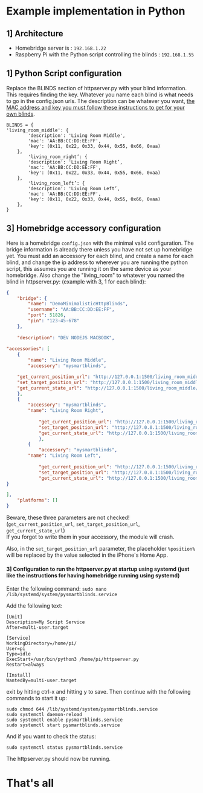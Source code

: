 # Example implementation in Python

## 1] Architecture

- Homebridge server is : `192.168.1.22`
- Raspberry Pi with the Python script controlling the blinds : `192.168.1.55`

## 1] Python Script configuration

Replace the BLINDS section of httpserver.py with your blind information. This requires finding the key. Whatever you name each blind is what needs to go in the config.json urls. The description can be whatever you want, [the MAC address and key you must follow these instructions to get for your own blinds](https://github.com/dnschneid/pysmartblinds/blob/master/README.md).

```
BLINDS = {
'living_room_middle': {
        'description': 'Living Room Middle',
        'mac': 'AA:BB:CC:DD:EE:FF',
        'key': (0x11, 0x22, 0x33, 0x44, 0x55, 0x66, 0xaa)
    },
        'living_room_right’: {
        'description': 'Living Room Right’,
        'mac': 'AA:BB:CC:DD:EE:FF',
        'key': (0x11, 0x22, 0x33, 0x44, 0x55, 0x66, 0xaa)
    },
        'living_room_left’: {
        'description': 'Living Room Left’,
        'mac': 'AA:BB:CC:DD:EE:FF',
        'key': (0x11, 0x22, 0x33, 0x44, 0x55, 0x66, 0xaa)
    },
}
```
## 3] Homebridge accessory configuration

Here is a homebridge `config.json` with the minimal valid configuration. The bridge information is already there unless you have not set up homebridge yet. You must add an accessory for each blind, and create a name for each blind, and change the ip address to wherever you are running the python script, this assumes you are running it on the same device as your homebridge. Also change the "living_room" to whatever you named the blind in httpserver.py: (example with 3, 1 for each blind):

````json
{
    "bridge": {
        "name": "DemoMinimalisticHttpBlinds",
        "username": "AA:BB:CC:DD:EE:FF",
        "port": 51826,
        "pin": "123-45-678"
    },
  
    "description": "DEV NODEJS MACBOOK",
  
"accessories": [
    {
        "name": "Living Room Middle",
        "accessory": "mysmartblinds",

    "get_current_position_url": "http://127.0.0.1:1500/living_room_middle/pos",
    "set_target_position_url": "http://127.0.0.1:1500/living_room_middle/set/%position%",
    "get_current_state_url": "http://127.0.0.1:1500/living_room_middle/pos"
    },
    {
        "accessory": "mysmartblinds",
        "name": "Living Room Right",
  
            "get_current_position_url": "http://127.0.0.1:1500/living_room_right/pos",
            "set_target_position_url": "http://127.0.0.1:1500/living_room_right/set/%position%",
            "get_current_state_url": "http://127.0.0.1:1500/living_room_right/pos"
            },
        {
            "accessory": "mysmartblinds",
        "name": "Living Room Left",
  
            "get_current_position_url": "http://127.0.0.1:1500/living_room_left/pos",
            "set_target_position_url": "http://127.0.0.1:1500/living_room_left/set/%position%",
            "get_current_state_url": "http://127.0.0.1:1500/living_room_left/pos"
}

], 
    "platforms": []
}
````

Beware, these three parameters are not checked!  
(`get_current_position_url`, `set_target_position_url`, `get_current_state_url`)  
If you forgot to write them in your accessory, the module will crash.

Also, in the `set_target_position_url` parameter, the placeholder `%position%` will be replaced by the value selected in the iPhone's Home App. 

#### 3] Configuration to run the httpserver.py at startup using systemd (just like the instructions for having homebridge running using systemd)

Enter the following command:
`sudo nano /lib/systemd/system/pysmartblinds.service`

Add the following text:
```
[Unit]
Description=My Script Service
After=multi-user.target

[Service]
WorkingDirectory=/home/pi/
User=pi
Type=idle
ExecStart=/usr/bin/python3 /home/pi/httpserver.py
Restart=always

[Install]
WantedBy=multi-user.target
```
exit by hitting ctrl-x and hitting y to save.
Then continue with the following commands to start it up:
```
sudo chmod 644 /lib/systemd/system/pysmartblinds.service
sudo systemctl daemon-reload
sudo systemctl enable pysmartblinds.service
sudo systemctl start pysmartblinds.service
```
And if you want to check the status:

`sudo systemctl status pysmartblinds.service`

The httpserver.py should now be running.

# That's all
